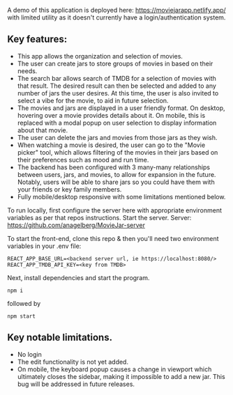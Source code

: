 A demo of this application is deployed here: https://moviejarapp.netlify.app/ with limited utility as it doesn't currently have a login/authentication system. 

## Key features: 
- This app allows the organization and selection of movies. 
- The user can create jars to store groups of movies in based on their needs.
- The search bar allows search of TMDB for a selection of movies with that result. The desired result can then be selected and added to any number of jars the user desires. At this time, the user is also invited to select a vibe for the movie, to aid in future selection. 
- The movies and jars are displayed in a user friendly format. On desktop, hovering over a movie provides details about it. On mobile, this is replaced with a modal popup on user selection to display information about that movie. 
- The user can delete the jars and movies from those jars as they wish. 
- When watching a movie is desired, the user can go to the "Movie picker" tool, which allows filtering of the movies in their jars based on their preferences such as mood and run time. 
- The backend has been configured with 3 many-many relationships between users, jars, and movies, to allow for expansion in the future. Notably, users will be able to share jars so you could have them with your friends or key family members. 
- Fully mobile/desktop responsive with some limitations mentioned below. 


To run locally, first configure the server here with appropriate environment variables as per that repos instructions. Start the server. Server: 
https://github.com/anagelberg/MovieJar-server 

To start the front-end, clone this repo & then you'll need two environment variables in your .env file: 
```
REACT_APP_BASE_URL=<backend server url, ie https://localhost:8080/>
REACT_APP_TMDB_API_KEY=<key from TMDB>
```

Next, install dependencies and start the program. 
```
npm i
```
followed by 
```
npm start
```

## Key notable limitations. 
- No login
- The edit functionality is not yet added. 
- On mobile, the keyboard popup causes a change in viewport which ultimately closes the sidebar, making it impossible to add a new jar. 
This bug will be addressed in future releases. 
